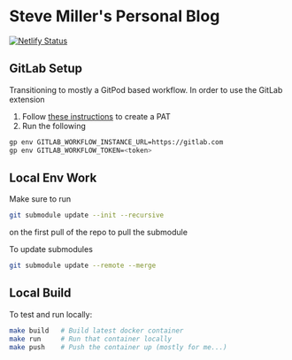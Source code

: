 # Steve Miller's Personal Blog

[![Netlify Status](https://api.netlify.com/api/v1/badges/4dee8665-200d-43f2-8d9e-c1749b1e82ad/deploy-status)](https://app.netlify.com/sites/r15cookieblog/deploys)

## GitLab Setup

Transitioning to mostly a GitPod based workflow.  In order to use the GitLab extension

1. Follow [these instructions](https://gitlab.com/gitlab-org/gitlab-vscode-extension#step-1-create-your-personal-access-token) to create a PAT
2. Run the following

```sh
gp env GITLAB_WORKFLOW_INSTANCE_URL=https://gitlab.com
gp env GITLAB_WORKFLOW_TOKEN=<token>
```


## Local Env Work

Make sure to run
```sh
git submodule update --init --recursive
```
on the first pull of the repo to pull the submodule

To update submodules

```sh
git submodule update --remote --merge
```

## Local Build

To test and run locally:

```sh
make build   # Build latest docker container
make run     # Run that container locally
make push    # Push the container up (mostly for me...)
```